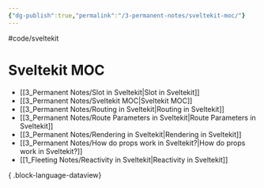 ```yaml
---
{"dg-publish":true,"permalink":"/3-permanent-notes/sveltekit-moc/"}
---
```


#code/sveltekit 

# Sveltekit MOC
- [[3_Permanent Notes/Slot in Sveltekit\|Slot in Sveltekit]]
- [[3_Permanent Notes/Sveltekit MOC\|Sveltekit MOC]]
- [[3_Permanent Notes/Routing in Sveltekit\|Routing in Sveltekit]]
- [[3_Permanent Notes/Route Parameters in Sveltekit\|Route Parameters in Sveltekit]]
- [[3_Permanent Notes/Rendering in Sveltekit\|Rendering in Sveltekit]]
- [[3_Permanent Notes/How do props work in Sveltekit?\|How do props work in Sveltekit?]]
- [[1_Fleeting Notes/Reactivity in Sveltekit\|Reactivity in Sveltekit]]

{ .block-language-dataview}